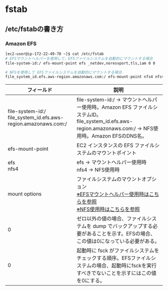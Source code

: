 # fstab

## /etc/fstabの書き方

### Amazon EFS

```bash
[ec2-user@ip-172-22-49-70 ~]$ cat /etc/fstab
# EFSマウントヘルパーを使用して、EFSファイルシステムを自動的にマウントする場合
file-system-id:/ efs-mount-point efs _netdev,noresvport,tls,iam 0 0

# NFSを使用して EFSファイルシステムを自動的にマウントする場合
file_system_id.efs.aws-region.amazonaws.com:/ efs-mount-point nfs4 nfsvers=4.1,rsize=1048576,wsize=1048576,hard,timeo=600,retrans=2,noresvport,_netdev 0 0
```


|フィールド|説明|
|---|---|
|file-system-id:/<br>file_system_id.efs.aws-region.amazonaws.com:/|file-system-id:/ → マウントヘルパー使用時。Amazon EFS ファイルシステムID。<br>file_system_id.efs.aws-region.amazonaws.com:/ → NFS使用時。Amazon EFSのDNS名。|
|efs-mount-point|EC2 インスタンスの EFS ファイルシステムのマウントポイント|
|efs<br>nfs4| efs → マウントヘルパー使用時<br>nfs4 → NFS使用時|
|mount options|ファイルシステムのマウントオプション<br>[※EFSマウントヘルパー使用時はこちらを参照](https://docs.aws.amazon.com/ja_jp/efs/latest/ug/automount-with-efs-mount-helper.html#mount-fs-auto-mount-update-fstab)<br>[※NFS使用時はこちらを参照](https://docs.aws.amazon.com/ja_jp/efs/latest/ug/nfs-automount-efs.html)|
|0|ゼロ以外の値の場合、ファイルシステムを dump でバックアップする必要があることを示す。EFSの場合、この値は0になっている必要がある。|
|0|起動時に fsck がファイルシステムをチェックする順序。EFSファイルシステムの場合、起動時にfsckを実行すべきでないことを示すにはこの値を0にする。|
